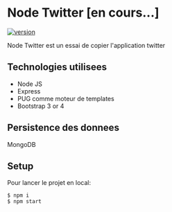 # Node Twitter [en cours...]

[![version](https://img.shields.io/badge/version-1.0.0-yellow.svg)](https://semver.org)

Node Twitter est un essai de copier l'application twitter

## Technologies utilisees
* Node JS
* Express
* PUG comme moteur de templates
* Bootstrap 3 or 4

## Persistence des donnees
MongoDB

## Setup
Pour lancer le projet en local:
```
$ npm i
$ npm start
```
